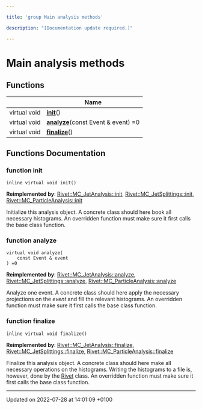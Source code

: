 ```yaml
---

title: 'group Main analysis methods'

description: "[Documentation update required.]"

---
```


# Main analysis methods



## Functions

|                | Name           |
| -------------- | -------------- |
| virtual void | **[init](http://example.org/modules/group__analysis__main/#function-init)**() |
| virtual void | **[analyze](http://example.org/modules/group__analysis__main/#function-analyze)**(const Event & event) =0 |
| virtual void | **[finalize](http://example.org/modules/group__analysis__main/#function-finalize)**() |


## Functions Documentation

### function init

```
inline virtual void init()
```


**Reimplemented by**: [Rivet::MC_JetAnalysis::init](http://example.org/classes/classrivet_1_1mc__jetanalysis/#function-init), [Rivet::MC_JetSplittings::init](http://example.org/classes/classrivet_1_1mc__jetsplittings/#function-init), [Rivet::MC_ParticleAnalysis::init](http://example.org/classes/classrivet_1_1mc__particleanalysis/#function-init)


Initialize this analysis object. A concrete class should here book all necessary histograms. An overridden function must make sure it first calls the base class function. 


### function analyze

```
virtual void analyze(
    const Event & event
) =0
```


**Reimplemented by**: [Rivet::MC_JetAnalysis::analyze](http://example.org/classes/classrivet_1_1mc__jetanalysis/#function-analyze), [Rivet::MC_JetSplittings::analyze](http://example.org/classes/classrivet_1_1mc__jetsplittings/#function-analyze), [Rivet::MC_ParticleAnalysis::analyze](http://example.org/classes/classrivet_1_1mc__particleanalysis/#function-analyze)


Analyze one event. A concrete class should here apply the necessary projections on the _event_ and fill the relevant histograms. An overridden function must make sure it first calls the base class function. 


### function finalize

```
inline virtual void finalize()
```


**Reimplemented by**: [Rivet::MC_JetAnalysis::finalize](http://example.org/classes/classrivet_1_1mc__jetanalysis/#function-finalize), [Rivet::MC_JetSplittings::finalize](http://example.org/classes/classrivet_1_1mc__jetsplittings/#function-finalize), [Rivet::MC_ParticleAnalysis::finalize](http://example.org/classes/classrivet_1_1mc__particleanalysis/#function-finalize)


Finalize this analysis object. A concrete class should here make all necessary operations on the histograms. Writing the histograms to a file is, however, done by the <a href="http://example.org/namespaces/namespacerivet/">Rivet</a> class. An overridden function must make sure it first calls the base class function. 






-------------------------------

Updated on 2022-07-28 at 14:01:09 +0100
